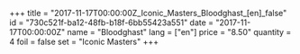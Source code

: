 +++
title = "2017-11-17T00:00:00Z_Iconic_Masters_Bloodghast_[en]_false"
id = "730c521f-ba12-48fb-b18f-6bb55423a551"
date = "2017-11-17T00:00:00Z"
name = "Bloodghast"
lang = ["en"]
price = "8.50"
quantity = 4
foil = false
set = "Iconic Masters"
+++
